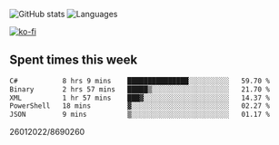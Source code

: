 ![GitHub stats](https://github-readme-stats.vercel.app/api?username=emipa606&theme=github_dark&show_icons=true) 
![Languages](https://github-readme-stats.vercel.app/api/top-langs/?username=emipa606&theme=github_dark&layout=compact)

[![ko-fi](https://ko-fi.com/img/githubbutton_sm.svg)](https://ko-fi.com/G2G55DDYD)

## Spent times this week
<!--START_SECTION:waka-->

```txt
C#           8 hrs 9 mins    ███████████████░░░░░░░░░░   59.70 %
Binary       2 hrs 57 mins   █████▒░░░░░░░░░░░░░░░░░░░   21.70 %
XML          1 hr 57 mins    ███▓░░░░░░░░░░░░░░░░░░░░░   14.37 %
PowerShell   18 mins         ▓░░░░░░░░░░░░░░░░░░░░░░░░   02.27 %
JSON         9 mins          ▒░░░░░░░░░░░░░░░░░░░░░░░░   01.17 %
```

<!--END_SECTION:waka-->


26012022/8690260
